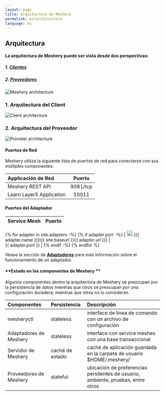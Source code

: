 ```yaml
---
layout: page
title: Arquitectura de Meshery 
permalink: es/architecture
language: es
---
```


## Arquitectura

#### La arquitectura de Meshery puede ser vista desde dos perspectivas:
 
##### 1. [**Clientes**](#1-client-architecture)
##### 2. [**Proveedores**](#2-provider-architecture)

![Meshery architecture](/docs/assets/img/architecture/Meshery-architecture-diagram.png)

### 1. **Arquitectura del Client**

![Client architecture](/docs/assets/img/architecture/Meshery-client-architecture.svg)

### 2. **Arquitectura del Proveedor**

![Provider architecture](/docs/assets/img/architecture/Meshery-provider-architecture.svg)

#### **Puertos de Red**

Meshery utiliza la siguiente lista de puertos de red para conectarse con sus múltiples componentes:

| Applicación de Red                             | Puerto           |
| :--------------------------------------------- | :--------------: |
| Meshery REST API                               | 9081/tcp         |
| Learn Layer5 Application                       | 10011            |

#### **Puertos del Adaptador**

| Service Mesh  | Puerto          |
| :------------ | ------------: |
{% for adapter in site.adapters -%}
{% if adapter.port -%}
| <img src="{{ adapter.image }}" style="width:20px" /> [{{ adapter.name }}]({{ site.baseurl }}{{ adapter.url }}) |&nbsp; &nbsp; &nbsp; &nbsp; &nbsp; &nbsp; &nbsp; &nbsp; &nbsp; &nbsp; &nbsp; &nbsp; &nbsp; &nbsp; &nbsp;&nbsp; &nbsp; &nbsp; &nbsp; &nbsp; &nbsp; {{ adapter.port }} |
{% endif -%}
{% endfor %}

Véase la sección de [**Adaptadores**](/docs/architecture/adapters) para más información sobre el funcionamiento de un adaptador.

#### **Estado en los componentes de Meshery **

Algunos componentes dentro la arquitectura de Meshery se preocupan por la persistencia de datos mientras que otros se preocupan por una configuración duradera, mientras que otros no lo consideran.

| Componentes             | Persistencia   | Descripción                                                                      |
| :---------------------- | :------------- | :------------------------------------------------------------------------------- |
| mesheryctl              | stateless      | interface de línea de comando con un archivo de configuración                    |
| Adaptadores de Meshery  | stateless      | interface con service meshes con una base transaccional                          |
| Servidor de Meshery     | caché de estado| caché de aplicación guardada en la carpeta de usuario $HOME/.meshery/`           |
| Proveedores de Meshery  | stateful       | ubicación de preferencias persitentes de usuario, ambiente, pruebas, entre otros |

